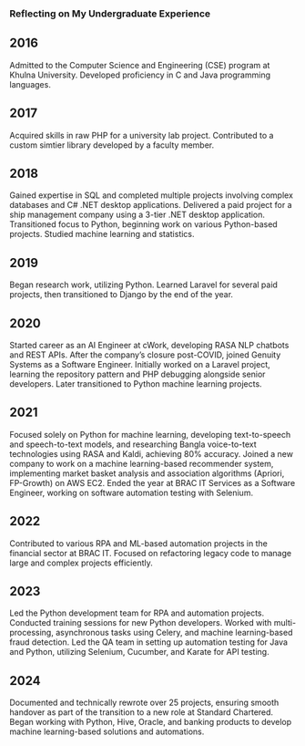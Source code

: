 ### Reflecting on My Undergraduate Experience

## 2016
Admitted to the Computer Science and Engineering (CSE) program at Khulna University. Developed proficiency in C and Java programming languages.

## 2017
Acquired skills in raw PHP for a university lab project. Contributed to a custom simtier library developed by a faculty member.

## 2018
Gained expertise in SQL and completed multiple projects involving complex databases and C# .NET desktop applications. Delivered a paid project for a ship management company using a 3-tier .NET desktop application. Transitioned focus to Python, beginning work on various Python-based projects. Studied machine learning and statistics.

## 2019
Began research work, utilizing Python. Learned Laravel for several paid projects, then transitioned to Django by the end of the year.

## 2020
Started career as an AI Engineer at cWork, developing RASA NLP chatbots and REST APIs. After the company’s closure post-COVID, joined Genuity Systems as a Software Engineer. Initially worked on a Laravel project, learning the repository pattern and PHP debugging alongside senior developers. Later transitioned to Python machine learning projects.

## 2021
Focused solely on Python for machine learning, developing text-to-speech and speech-to-text models, and researching Bangla voice-to-text technologies using RASA and Kaldi, achieving 80% accuracy. Joined a new company to work on a machine learning-based recommender system, implementing market basket analysis and association algorithms (Apriori, FP-Growth) on AWS EC2. Ended the year at BRAC IT Services as a Software Engineer, working on software automation testing with Selenium.

## 2022
Contributed to various RPA and ML-based automation projects in the financial sector at BRAC IT. Focused on refactoring legacy code to manage large and complex projects efficiently.

## 2023
Led the Python development team for RPA and automation projects. Conducted training sessions for new Python developers. Worked with multi-processing, asynchronous tasks using Celery, and machine learning-based fraud detection. Led the QA team in setting up automation testing for Java and Python, utilizing Selenium, Cucumber, and Karate for API testing.

## 2024
Documented and technically rewrote over 25 projects, ensuring smooth handover as part of the transition to a new role at Standard Chartered. Began working with Python, Hive, Oracle, and banking products to develop machine learning-based solutions and automations.
